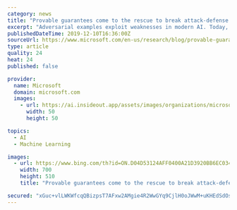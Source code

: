 ```yaml
---
category: news
title: "Provable guarantees come to the rescue to break attack-defense cycle in adversarial machine learning"
excerpt: "Adversarial examples exploit weaknesses in modern AI. Today, most successful AI applications use machine learning (more specifically, supervised learning) by training big neural networks to mimic input-output mappings on sample data. But this technique relies on the assumption that new input data coming in is somewhat similar to the sample data ..."
publishedDateTime: 2019-12-10T16:36:00Z
sourceUrl: https://www.microsoft.com/en-us/research/blog/provable-guarantees-come-to-the-rescue-to-break-attack-defense-cycle-in-adversarial-machine-learning/
type: article
quality: 24
heat: 24
published: false

provider:
  name: Microsoft
  domain: microsoft.com
  images:
    - url: https://ai.insideout.app/assets/images/organizations/microsoft.com-50x50.jpg
      width: 50
      height: 50

topics:
  - AI
  - Machine Learning

images:
  - url: https://www.bing.com/th?id=ON.D04D53124AFF0400A21D3920BB6EC034
    width: 700
    height: 510
    title: "Provable guarantees come to the rescue to break attack-defense cycle in adversarial machine learning"

secured: "xGuc+vlLWKWfcqQBizpsT7AFxw2AMgie4R2WwGYq9CjlH0oJWwM+uKHEdSdOsgq9Kdlg+X2U90ChDS4AddxAPsCJesy+Qc8iYFFy/URuNHhy7cxaWUqnVWHyMpc6A1aU3bpxBAxKEyIOos4gvr6FFQBRXFNUp2mh5yA0OxBGbVjN0UbmVmKJ92bRo6ANZg7KMtnfFqjTuTiYGVEtYpZNevODRvt2Lwn1fJRkCK7p4nQjWfrAGeUcy1/UvHzoidspHYa59cd5ZHUViR1alOwh0g==;kWbwWy/JpvlgviHTOR9upA=="
---
```


